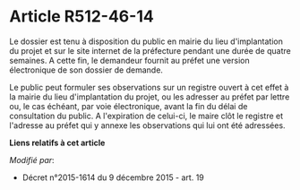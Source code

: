 # Article R512-46-14

Le dossier est tenu à disposition du public en mairie du lieu d'implantation du projet et sur le site internet de la
préfecture pendant une durée de quatre semaines. A cette fin, le demandeur fournit au préfet une version électronique de son
dossier de demande.

Le public peut formuler ses observations sur un registre ouvert à cet effet à la mairie du lieu d'implantation du projet, ou
les adresser au préfet par lettre ou, le cas échéant, par voie électronique, avant la fin du délai de consultation du public.
A l'expiration de celui-ci, le maire clôt le registre et l'adresse au préfet qui y annexe les observations qui lui ont été
adressées.

**Liens relatifs à cet article**

_Modifié par_:

  - Décret n°2015-1614 du 9 décembre 2015 - art. 19
